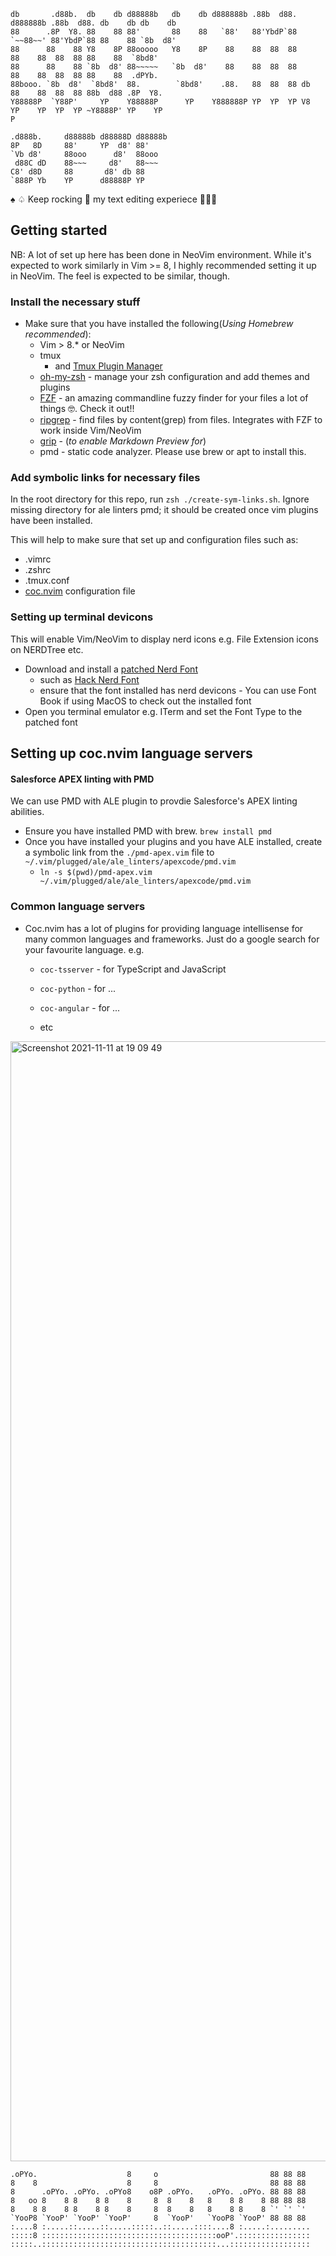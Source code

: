 ```
db       .d88b.  db    db d88888b   db    db d888888b .88b  d88.      d888888b .88b  d88. db    db db    db
88      .8P  Y8. 88    88 88'       88    88   `88'   88'YbdP`88      `~~88~~' 88'YbdP`88 88    88 `8b  d8'
88      88    88 Y8    8P 88ooooo   Y8    8P    88    88  88  88         88    88  88  88 88    88  `8bd8' 
88      88    88 `8b  d8' 88~~~~~   `8b  d8'    88    88  88  88         88    88  88  88 88    88  .dPYb. 
88booo. `8b  d8'  `8bd8'  88.        `8bd8'    .88.   88  88  88 db      88    88  88  88 88b  d88 .8P  Y8.
Y88888P  `Y88P'     YP    Y88888P      YP    Y888888P YP  YP  YP V8      YP    YP  YP  YP ~Y8888P' YP    YP
P                                                    

.d888b.     d88888b d88888D d88888b 
8P   8D     88'     YP  d8' 88'     
`Vb d8'     88ooo      d8'  88ooo   
 d88C dD    88~~~     d8'   88~~~   
C8' d8D     88       d8' db 88      
`888P Yb    YP      d88888P YP      
```
                        
♠️  ♤ Keep rocking 🎸 my text editing experiece 💙💚💜


## Getting started
NB: A lot of set up here has been done in NeoVim environment. While it's expected to work similarly in Vim >= 8, I highly
recommended setting it up in NeoVim. The feel is expected to be similar, though.

### Install the necessary stuff

- Make sure that you have installed the following(*Using Homebrew recommended*):
  - Vim > 8.* or NeoVim
  - tmux
    - and [Tmux Plugin Manager](https://github.com/tmux-plugins/tpm)
  - [oh-my-zsh](https://ohmyz.sh/) - manage your zsh configuration and add themes and plugins
  - [FZF](https://github.com/junegunn/fzf) - an amazing commandline fuzzy finder for your files a lot of things 🤓. Check it out!!
  - [ripgrep](https://github.com/BurntSushi/ripgrep) - find files by content(grep) from files. Integrates with FZF to work inside Vim/NeoVim
  - [grip](https://github.com/joeyespo/grip) - (*to enable Markdown Preview for*)
  - pmd - static code analyzer. Please use brew or apt to install this.


### Add symbolic links for necessary files
In the root directory for this repo, run `zsh ./create-sym-links.sh`. Ignore missing directory for ale linters pmd; it should be created once vim plugins have been installed.

This will help to make sure that set up and configuration files such as:
- .vimrc
- .zshrc
- .tmux.conf
- [coc.nvim](https://github.com/neoclide/coc.nvim) configuration file


### Setting up terminal devicons
This will enable Vim/NeoVim to display nerd icons e.g. File Extension icons on NERDTree etc.

- Download and install a [patched Nerd Font](https://github.com/ryanoasis/nerd-fonts)
  - such as [Hack Nerd Font](https://github.com/ryanoasis/nerd-fonts/releases/download/v2.1.0/Hack.zip)
  - ensure that the font installed has nerd devicons - You can use Font Book if using MacOS to check out the installed font
- Open you terminal emulator e.g. ITerm and set the Font Type to the patched font


## Setting up coc.nvim language servers

#### Salesforce APEX linting with PMD
We can use PMD with ALE plugin to provdie Salesforce's APEX linting abilities. 

- Ensure you have installed PMD with brew. `brew install pmd`
- Once you have installed your plugins and you have ALE installed, create a symbolic link from the `./pmd-apex.vim` file to `~/.vim/plugged/ale/ale_linters/apexcode/pmd.vim`
    - `ln -s $(pwd)/pmd-apex.vim ~/.vim/plugged/ale/ale_linters/apexcode/pmd.vim`

### Common language servers
- Coc.nvim has a lot of plugins for providing language intellisense for many common languages and frameworks. Just do a google search for your favourite language. e.g.
    - `coc-tsserver` - for TypeScript and JavaScript
    - `coc-python` - for ...
    - `coc-angular` - for ...

    - etc

<img width="1792" alt="Screenshot 2021-11-11 at 19 09 49" src="https://user-images.githubusercontent.com/23254512/141330710-578350cf-4d06-4bb7-a807-65ab808dcf4e.png">

```
.oPYo.                    8     o                         88 88 88 
8    8                    8     8                         88 88 88 
8      .oPYo. .oPYo. .oPYo8    o8P .oPYo.   .oPYo. .oPYo. 88 88 88 
8   oo 8    8 8    8 8    8     8  8    8   8    8 8    8 88 88 88 
8    8 8    8 8    8 8    8     8  8    8   8    8 8    8 `' `' `' 
`YooP8 `YooP' `YooP' `YooP'     8  `YooP'   `YooP8 `YooP' 88 88 88 
:....8 :.....::.....::.....:::::..::.....::::....8 :.....:.........
:::::8 :::::::::::::::::::::::::::::::::::::::ooP'.::::::::::::::::
:::::..:::::::::::::::::::::::::::::::::::::::...::::::::::::::::::

```
